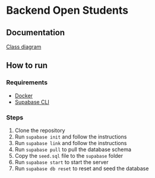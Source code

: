 # Backend Open Students

## Documentation

[Class diagram](https://viewer.diagrams.net/?tags=%7B%7D&highlight=0000ff&edit=_blank&layers=1&nav=1&title=BackOpenStudents.drawio#R7V1dc5s6E%2F41uXln7AHx6ct895zmnEmb06bTm45sZJsTjHwAx0l%2F%2FSsM2MAKjAFhJyHtTIwMAvZZ7T7aXSlnyuXi5dbDy%2Flf1CLOGZKslzPl6gwhWRop7FfY8hq3mGgUtcw824rbdg0P9m%2BSXBq3rmyL%2BJkTA0qdwF5mGyfUdckkyLRhz6Pr7GlT6mTvusQzAhoeJtiBrY%2B2FcyjVhMZu%2FZPxJ7NkzvLevx%2BC5ycHL%2BJP8cWXaealOsz5dKjNIg%2BLV4uiRNKL5HL4x%2Bvj87dk3775xf%2FP%2Fzt4vM%2Ff38fRJ3dHHLJ9hU84ga1u%2F79NL359F3998fy%2FubLWro9H%2F85GOhR18%2FYWcXyeghWVnib6JWD10SO%2FtpeONhlRxdT6gYP8TcSO8aOPXPZ5wm7jnis4Zl4gc0gOI%2B%2FCOiStU7mtmPd4Ve6Cl%2FCD%2FDkKTm6mFPP%2Fs26xQ77SmYN7GsviLUJ6ZkzHsIr41t7xGfn3CeSkbdNd9gP4nMm1HHw0rfHmwcOT1lgb2a7FzQI6CLpiK5ci1jx0RbqzUHg0aet8oTXV8Qjxi2UBnlJaWOMzy2hCxJ4r%2ByUeHAhPR5t652mynqsfvO0lipxI45Hx2zb17b7r2w0YXfGXhpJL7nL4vspplTtfkjP3g47DGgXB%2BQiFJuf1jv2IfVqu6aNNh6gmQbQzPD0c9a0YhYFqCeTcJBSRYdMg0JF9Jd4Yruzu805V%2Bqu5Wv8xmETZddOnY0SzG2LDYmNkgQ4wOOt4i%2Bp7QYbkWgX7D8T3KU01M409kCX7FjeHbP%2F4elecEldpk%2FY3igOYUq6JqGiclSqdLweoFL1EE4rVAbaQ3E0AY4uXpAISSYJJvV3h2WJLZkHCyf%2BKApxDXWH%2BOzH9B6v55emNBooj7NPF8rvx9gNZRC3J0896inUAZpVFaEQdcPsDvXB8hz750%2Fo1n1%2B%2FeLI0s%2FPzpSDOllg2%2BkhFzbQZUk9sm2XFQD6vUenxPep1xPILglk8q0O3T1SuATSrEMgFbUCgTROg0DKas8gy8ZsEwrJ1SlhrgWVU8geyQbUsFsk4aQOgOfYGxcR%2B0%2BZaz73ILtgGIXdJVD%2BEyJ9NZAB3AqEW%2BFA6%2BAxce6pbwc2Dfv3onNzkB8NVQ7146JaYvEbgaoBUGckOGfPj2fkKw5C4rcZqmwEYRhX6gdrAazmsc0u9J87XOMo4SVdeT659bBFeoxrYCzLHVpk%2FjNDkxyB2vP3I%2FB3LRegRUbF8N12LngYn9e07P1k9XQDwjKMJPZ8PjWA305IWB59MELfapzocMC7jAhzHxlxQsKrxTh0FSHkNifd2EPeCPKjh4Ohsb4iS8JE4k5ee2pxFGqhZV29ATVEe%2FfMgqur0B19MGJROoIb8QqeRgmzOTLHzfS8QhjePFrRLd5w7orHY4882ziK1PW4i8Cdxy26xR2Si68MdLLuicURiAXS1YynR6hiERuSRu%2BdWXBmuj21SA3gk4xZ8HOQkFt4kc3pvYwYyLuMWvAhlwHkM%2BISDzvvP6t1ZOyPHr5AsLLJsqdTe7Jygtc78kycHn1h6Hda2MaHH%2BY%2BJx8j1Xls6JWaZK496BGAfk1XjnXteoySn8%2BYyCL8x5Q6BLu9BrSsAdrRqR5cFDXxCJsnWOdBBL3FDnrcW8bd7JDvff32Y6HMfw7Q57n6%2Bfuvx5fJYM6rZgYgE9c6DxclsiOX5gvViBUWxkTnMkHP6Yy62LneteZkHPUeXpUSUPUpus880oRUACHA3oyU5pcUPjQecRjTfc4%2BXsls%2FZ5uUnnbauF8ZCCBM%2BkieoP4qh16oCMN7ekoekPQUY1pPF8zIB2IJn8%2BVBCG5l1YL5gEdVKDNaUqe6zEOI7yxCoSr42Nuzrbrkjds4ykRMsLozmJclWGvtmQg7WDy8IFBAeKNqnSPB3ZHipa%2FmAYKJmxkATBkw7odOoTMaMA%2BkX5tEEqtp7F0cyRnhWvpg5HI13TZAOpsmKMhHkfmMz430lblxrCVRSUtePJNLv92lUYu%2BnCl9dx3WWLwdKeu9TF50hE664c5VeOqzVduTLa01F7rpyvGHB65xfseCBksO1lzonmVh6V7bnyAugF%2BBf%2Bm0P%2B3RLLquhlOsRGDBUwO4MKEuLGzqoGSGUmtjlGSJeHkqSY0kgLFzoyEpC1XMIW1Kgwv92YaB1uncQKd7tSdesHjObS%2FHVjTb%2Bozusv99p8%2BvnvH5%2FI0wWnugvIcsZ8%2BfLAN2tMhtT8WloJJj1Mc6hIu38o1sB0OKRsIW8zQgq1ECphx%2BGQMoBbDIcYfOCaWms5G8VIFs4dSqFkVS%2Ftp4BBMaDwa%2Bq0OHQoYqIIh9zbDZeYpYO4KcdKPHeuEkbcJJ5TxzDhr%2Fc6qZl8HWxa4lhydrDJApDimrUq8YA458CBo7Csbbs4Oo8pXM2MVwH1o2q23TrsS%2BpQb2fvp7bj5JoqAVpsyUvGGswM8dZKlu2N1sgjcgpCTjwAVkPKBZRju%2BFHc9lyH4pTu%2F1AFsQPlTgv4r6qM1%2FVKSAOmsvdaEmofu9K1HxA501XdfJ1FdqBD1DVWcfUyBJfyY5Q1cl%2FPhgN7Pepq75PXR3Muyzr5D8fnNduLPxVWNTRl3cIgr3Lik7%2B88FJKXGtHnSRoHdayMml7CrMWUPG3mYQa2NKku7ocgPwpu3GdrLybqXup5RLHyvQperZvISq1Yx06WhPR4LrflQ4B%2FeLJiUnH8lSCzaQFZItTKIlubXj4uJaKjTvHeVMOswYJBmnWLq6pA1H6R9BrlOpUBh5lBSKImcFoiYJ2pS%2F4a1MNURFMTilw2LdTQVXUgppraTJQVSgafg1V%2Fo5MHJdVM6aKHp5R%2B35Er5qQF%2FyFpIiJWou2pVsqwxEljfw348zRWzJ7x8h3rsHrXbA0qTOwIGe%2Ft0nRpTywmIEY6WiEiP8x4PBe0i%2BPggkCRWB8Y5Oc1UahOSby4a359tBvwHXMTIq%2BQ24BttIyMfagouvrn1KBSpZycA%2BKKUianMe%2FvMhgGS%2FCZdAwLvchYv%2FfDA6AP7eUw96u6B3uQUX%2F%2FlgAfi1HczD%2BZF0RdjrBYvNkgrdCaU1Zs36LLJ7Ol6EoLpjP%2FwVLvOTbvBmWw3ISuZ4STZcLUzSXMT0DoWSXc%2FtgDwwNQhb1h5eZpmlKB9uyFmXqhpDKROB4%2BQ7kshkGhdVGYoq29Uh8QOCfVOrmI9ctavnAlBy3QCUYe7pSHAyQ4cUyyrekveUYlAlet5tOkNIBIr%2FdpBFRWW6Xa2F6hAqIWuhhNTp8t8OusJ3l3nSRtlES2mRXzP3BXcE6GplWXfi1JNilN2f%2BRiikSrLhq4aktZCHo%2F7h1mhTSljBnHxQgNmwDoTU%2FVQdcn0QdS6adFDQbDlUJqApD0dHby8h38fM3ubgRzfd6dgUY91bSVXA6GpXCVBSfvUXVvxkBLt2XJxw85qKhJD9HbWO9SxxYo0lKTQ7JomUjSUtcwDhc3wUj9lG1ZUQw91hh5MYr67DUUAL2lhETFfmJCWlPnONzmr7tJbapqRBc7MkZ7Ks2p5T0eCZ9UarPjZzqpbcGndz6sjTRc9r84tquzOKMIqnFVxWvSkfFsdtN7OjmNcdsXZcGw4fE%2FFHnWKQEf5NHIyYUgFnVVOLkBYqYHxhvfNLP07rnt33ypYf950Jmnkkgw1Z5K6Ut6PYM9owMlea3s7du8WjVPaNtOAbLS9UP4RvNge4QrZyKG7WL7xEfbN1BQ0zO0VoI8qT52bjQYBO2eenHxVyczL19SbypcdepQGaXX38HL%2BF7VCOV3%2FHw%3D%3D)

## How to run

### Requirements

- [Docker](https://docs.docker.com/engine/install/)
- [Supabase CLI](https://supabase.com/docs/guides/cli/getting-started)

### Steps

1. Clone the repository
2. Run `supabase init` and follow the instructions
3. Run `supabase link` and follow the instructions
4. Run `supabase pull` to pull the database schema
5. Copy the `seed.sql` file to the `supabase` folder
6. Run `supabase start` to start the server
7. Run `supabase db reset` to reset and seed the database
